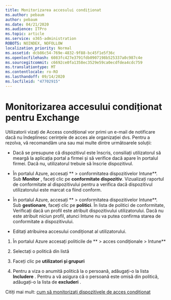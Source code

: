 ```yaml
---
title: Monitorizarea accesului condiționat
ms.author: pebaum
author: pebaum
ms.date: 04/21/2020
ms.audience: ITPro
ms.topic: article
ms.service: o365-administration
ROBOTS: NOINDEX, NOFOLLOW
localization_priority: Normal
ms.assetid: dcb86c54-769e-4832-9f88-bc45f1e5f36c
ms.openlocfilehash: 6083fc427e3791fdb0907198b525337a0c987c4e
ms.sourcegitcommit: c6692ce0fa1358ec3529e59ca0ecdfdea4cdc759
ms.translationtype: MT
ms.contentlocale: ro-RO
ms.lasthandoff: 09/14/2020
ms.locfileid: "47702915"
---
```

# <a name="monitoring-conditional-access-for-exchange"></a>Monitorizarea accesului condiționat pentru Exchange

Utilizatorii vizați de Access condițional vor primi un e-mail de notificare dacă nu îndeplinesc cerințele de acces ale organizației dvs. Pentru a rezolva, vă recomandăm una sau mai multe dintre următoarele soluții:
  
- Dacă se presupune că dispozitivul este înscris, consiliați utilizatorul să meargă la aplicația portal a firmei și să verifice dacă apare în portalul firmei. Dacă nu, utilizatorul trebuie să înscrie dispozitivul.
    
- În portalul Azure, accesați ** \> conformitatea dispozitivelor Intune**. Sub **Monitor** , faceți clic pe **conformitate dispozitiv**. Vizualizați raportul de conformitate al dispozitivului pentru a verifica dacă dispozitivul utilizatorului este marcat ca fiind conform. 
    
- În portalul Azure, accesați ** \> conformitatea dispozitivelor Intune**. Sub **gestionare**, faceți clic pe **politici**. În lista de politici de conformitate, Verificați dacă un profil este atribuit dispozitivului utilizatorului. Dacă nu este atribuit niciun profil, atunci Intune nu va putea confirma starea de conformitate a dispozitivului. 
    
- Editați atribuirea accesului condiționat al utilizatorului.
    
1. În portalul Azure accesați politicile de ** \> acces condiționale \> Intune**
    
2. Selectați o politică din listă
    
3. Faceți clic pe **utilizatori și grupuri**
    
4. Pentru a viza o anumită politică la o persoană, adăugați-o la lista **Includere** . Pentru a vă asigura că o persoană este omisă din politică, adăugați-o la lista de **excluderi** . 
    
Citiți mai mult: [cum să monitorizați dispozitivele de acces condiționat](https://docs.microsoft.com/intune/conditional-access-exchange-monitor)
  

